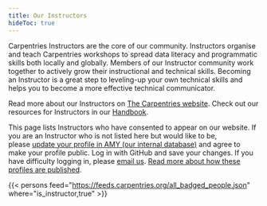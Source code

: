 ```yaml
---
title: Our Instructors
hideToc: true 
---
```


Carpentries Instructors are the core of our community. Instructors organise and teach Carpentries workshops to spread data literacy and programmatic skills both locally and globally. Members of our Instructor community work together to actively grow their instructional and technical skills. Becoming an Instructor is a great step to leveling-up your own technical skills and helps you to become a more effective technical communicator.

Read more about our Instructors on [The Carpentries website](/community/instructors/). Check out our resources for Instructors in our [Handbook](https://docs.carpentries.org/topic_folders/for_instructors/index.html).

This page lists Instructors who have consented to appear on our website. If you are an Instructor who is not listed here but would like to be, please [update your profile in AMY (our internal database)](https://amy.carpentries.org/) and agree to make your profile public. Log in with GitHub and save your changes. If you have difficulty logging in, please [email us](mailto:team@carpentries.org). [Read more about how these profiles are published](https://carpentries.org/community-member-profile-faq/).

{{< persons feed="https://feeds.carpentries.org/all_badged_people.json" where="is_instructor,true" >}}